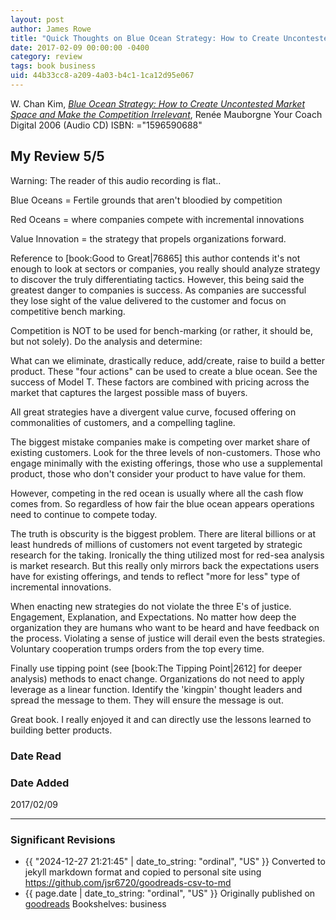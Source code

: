 ```yaml
---
layout: post
author: James Rowe
title: "Quick Thoughts on Blue Ocean Strategy: How to Create Uncontested Market Space and Make the Competition Irrelevant"
date: 2017-02-09 00:00:00 -0400
category: review
tags: book business
uid: 44b33cc8-a209-4a03-b4c1-1ca12d95e067
---
```


W. Chan Kim, *[Blue Ocean Strategy: How to Create Uncontested Market Space and Make the Competition Irrelevant](https://www.goodreads.com/book/show/4899)*, Renée Mauborgne Your Coach Digital 2006 (Audio CD) ISBN: ="1596590688"

## My Review 5/5

Warning: The reader of this audio recording is flat..

Blue Oceans = Fertile grounds that aren't bloodied by competition

Red Oceans = where companies compete with incremental innovations

Value Innovation = the strategy that propels organizations forward.

Reference to [book:Good to Great|76865] this author contends it's not enough to look at sectors or companies, you really should analyze strategy to discover the truly differentiating tactics. However, this being said the greatest danger to companies is success. As companies are successful they lose sight of the value delivered to the customer and focus on competitive bench marking.

Competition is NOT to be used for bench-marking (or rather, it should be, but not solely). Do the analysis and determine:

What can we eliminate, drastically reduce, add/create, raise to build a better product. These "four actions" can be used to create a blue ocean. See the success of Model T.  These factors are combined with pricing across the market that captures the largest possible mass of buyers.

All great strategies have a divergent value curve, focused offering on commonalities of customers, and a compelling tagline.

The biggest mistake companies make is competing over market share of existing customers. Look for the three levels of non-customers. Those who engage minimally with the existing offerings, those who use a supplemental product, those who don't consider your product to have value for them.

However, competing in the red ocean is usually where all the cash flow comes from. So regardless of how fair the blue ocean appears operations need to continue to compete today.

The truth is obscurity is the biggest problem. There are literal billions or at least hundreds of millions of customers not event targeted by strategic research for the taking. Ironically the thing utilized most for red-sea analysis is market research. But this really only mirrors back the expectations users have for existing offerings, and tends to reflect "more for less" type of incremental innovations.

When enacting new strategies do not violate the three E's of justice. Engagement, Explanation, and Expectations. No matter how deep the organization they are humans who want to be heard and have feedback on the process. Violating a sense of justice will derail even the bests strategies. Voluntary cooperation trumps orders from the top every time.

Finally use tipping point (see [book:The Tipping Point|2612] for deeper analysis) methods to enact change. Organizations do not need to apply leverage as a linear function. Identify the 'kingpin' thought leaders and spread the message to them. They will ensure the message is out.

Great book. I really enjoyed it and can directly use the lessons learned to building better products.

### Date Read


### Date Added
2017/02/09

---

### Significant Revisions

- {{ "2024-12-27 21:21:45" | date_to_string: "ordinal", "US" }} Converted to jekyll markdown format and copied to personal site using <https://github.com/jsr6720/goodreads-csv-to-md>
- {{ page.date | date_to_string: "ordinal", "US" }} Originally published on [goodreads](https://www.goodreads.com) Bookshelves: business